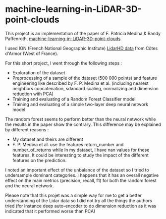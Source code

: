 # machine-learning-in-LiDAR-3D-point-clouds

This project is an implementation of the paper of F. Patricia Medina & Randy Paffenroth, [machine-learning-in-LiDAR-3D-point-clouds](https://arxiv.org/abs/2101.09318)

I used IGN (French National Geographic Institute) [LidarHD data](https://geoservices.ign.fr/lidarhd) from Côtes d'Armor (West of France).

For this short project, I went through the following steps :
- Exploration of the dataset
- Preprocessing of a sample of the dataset (500 000 points) and feature engineering like described by F. P. Medina et al. (including nearest neighbors concatenation, sdandard scaling, normalizing and dimension reduction with PCA)
- Training and evaluating of a Random Forest Classifier model
- Training and evaluating of a simple two-layer deep neural network model

The random forest seems to perform better than the neural network while the results in the paper show the contrary. This difference may be explained by different reasons :
- My dataset and theirs are different
- F. P. Medina et al. use the features return_number and number_of_returns while In my dataset, I have nan values for these features. It could be interesting to study the impact of the different features on the prediction.


I noted an important effect of the unbalance of the dataset so I tried to undersample dominant categories. I happens that it has an overall negative effect on the main metrics (precision, recall, f1) for both the random forest and the neural network. 

Please note that this projet was a simple way for me to get a better understanding of the Lidar data so I did not try all the things the authors tried (for instance deep auto-encoder to do dimension reduction as it was indicated that it performed worse than PCA) 
